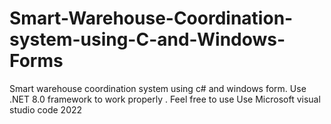 # Smart-Warehouse-Coordination-system-using-C-and-Windows-Forms
Smart warehouse coordination system using c# and windows form. 
Use .NET 8.0 framework to work properly . Feel free to use
Use Microsoft visual studio code 2022
